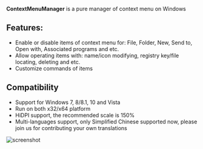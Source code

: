 **ContextMenuManager** is a pure manager of context menu on Windows

## Features:

* Enable or disable items of context menu for: File, Folder, New, Send to, Open with, Associated programs and etc.
* Allow operating items with: name/icon modifying, registry key/file locating, deleting and etc.
* Customize commands of items

## Compatibility

* Support for Windows 7, 8/8.1, 10 and Vista
* Run on both x32/x64 platform
* HiDPI support, the recommended scale is 150%
* Multi-languages support, only Simplified Chinese supported now, please join us for contributing your own translations

![screenshot](https://raw.githubusercontent.com/BluePointLilac/ContextMenuManager/master/Screenshot.png)
